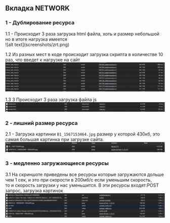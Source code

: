 <h2>Вкладка NETWORK</h2>
<h3>1 - Дублирование ресурса</h3>
1.1 - Происходит 3 раза загрузка html файла, хоть и размер небольшой но в итоге нагрузка имеется<br>
        ![alt text](screenshots/zrt.png)<br>

1.2 Из разных мест в коде происходит загрузка скрипта в количестве 10 раз, что введет к нагрузке на сайт
        ![alt text](screenshots/show.png)<br>

1.3 3 Происходит 3 раза загрузка файла js
        ![alt text](screenshots/render.png)<br>

<h3>2 - лишний размер ресурса</h3>

2.1 - Загрузка картинки `B1_1567153464.jpg` размер у которой 430кб,
      это самая большая картинка при загрузке сайта. <br>
        ![alt text](screenshots/B1_1567153464.png)


<h3>3 - медленно загружающиеся ресурсы</h3>

3.1 На скриншоте приведены все ресурсы которые загружаются дольше чем 1 сек, и это при скорости в 200мб/с если уменьшим скорость,<br>
 то и скорость загрузки у нас уменьшится. В эти ресурсы входят:POST запрос, загрузка картинок
    ![alt text](screenshots/slow-load.png)